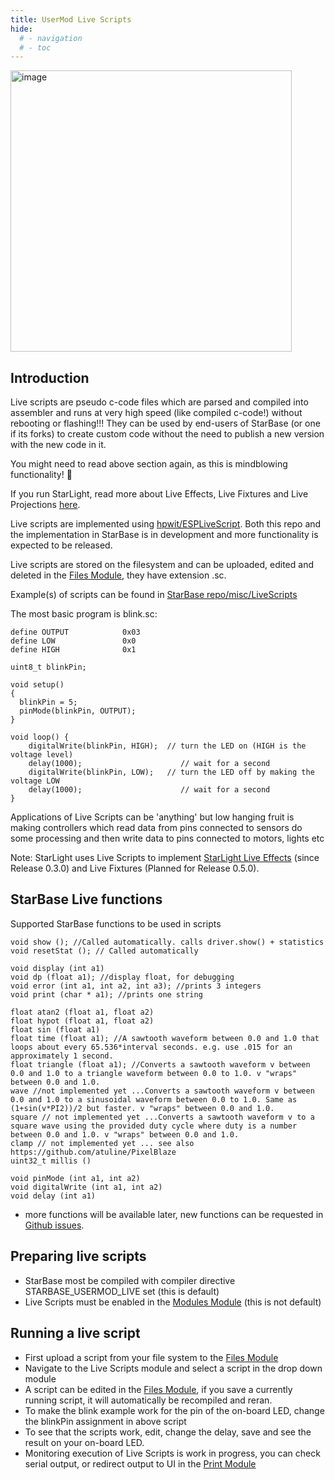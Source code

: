 ```yaml
---
title: UserMod Live Scripts
hide:
  # - navigation
  # - toc
---
```


<img width="450" alt="image" src="https://github.com/user-attachments/assets/9d26c8d3-edbd-44d2-b3a2-26c7ff5ce579">

## Introduction

Live scripts are pseudo c-code files which are parsed and compiled into assembler and runs at very high speed (like compiled c-code!) without rebooting or flashing!!! They can be used by end-users of StarBase (or one if its forks) to create custom code without the need to publish a new version with the new code in it.

You might need to read above section again, as this is mindblowing functionality! 🙂

If you run StarLight, read more about Live Effects, Live Fixtures and Live Projections [here](/StarDocs/StarLight/LiveScripts).

Live scripts are implemented using [hpwit/ESPLiveScript](https://github.com/hpwit/ESPLiveScript/tree/v2.8). Both this repo and the implementation in StarBase is in development and more functionality is expected to be released.

Live scripts are stored on the filesystem and can be uploaded, edited and deleted in the [Files Module](/StarDocs/SysMod/SysModFiles), they have extension .sc.

Example(s) of scripts can be found in [StarBase repo/misc/LiveScripts](https://github.com/ewowi/StarBase/tree/main/misc/LiveScripts)

The most basic program is blink.sc: 

```
define OUTPUT            0x03 
define LOW               0x0
define HIGH              0x1

uint8_t blinkPin;

void setup()
{
  blinkPin = 5;
  pinMode(blinkPin, OUTPUT);
}

void loop() {
    digitalWrite(blinkPin, HIGH);  // turn the LED on (HIGH is the voltage level)
    delay(1000);                      // wait for a second
    digitalWrite(blinkPin, LOW);   // turn the LED off by making the voltage LOW
    delay(1000);                      // wait for a second
}
```

Applications of Live Scripts can be 'anything' but low hanging fruit is making controllers which read data from pins connected to sensors do some processing and then write data to pins connected to motors, lights etc

Note: StarLight uses Live Scripts to implement [StarLight Live Effects](/StarDocs/StarLight/LiveEffects/) (since Release 0.3.0) and Live Fixtures (Planned for Release 0.5.0).

## StarBase Live functions
Supported StarBase functions to be used in scripts

    void show (); //Called automatically. calls driver.show() + statistics
    void resetStat (); // Called automatically

    void display (int a1)
    void dp (float a1); //display float, for debugging
    void error (int a1, int a2, int a3); //prints 3 integers
    void print (char * a1); //prints one string

    float atan2 (float a1, float a2)
    float hypot (float a1, float a2)
    float sin (float a1)
    float time (float a1); //A sawtooth waveform between 0.0 and 1.0 that loops about every 65.536*interval seconds. e.g. use .015 for an approximately 1 second.
    float triangle (float a1); //Converts a sawtooth waveform v between 0.0 and 1.0 to a triangle waveform between 0.0 to 1.0. v "wraps" between 0.0 and 1.0.
    wave //not implemented yet ...Converts a sawtooth waveform v between 0.0 and 1.0 to a sinusoidal waveform between 0.0 to 1.0. Same as (1+sin(v*PI2))/2 but faster. v "wraps" between 0.0 and 1.0.
    square // not implemented yet ...Converts a sawtooth waveform v to a square wave using the provided duty cycle where duty is a number between 0.0 and 1.0. v "wraps" between 0.0 and 1.0.
    clamp // not implemented yet ... see also https://github.com/atuline/PixelBlaze
    uint32_t millis ()

    void pinMode (int a1, int a2)
    void digitalWrite (int a1, int a2)
    void delay (int a1)

* more functions will be available later, new functions can be requested in [Github issues](https://github.com/ewowi/StarBase/issues).

## Preparing  live scripts
* StarBase most be compiled with compiler directive STARBASE_USERMOD_LIVE set (this is default)
* Live Scripts must be enabled in the [Modules Module](/StarDocs/SysMod/SysModModules) (this is not default)

## Running a live script

* First upload a script from your file system to the [Files Module](/StarDocs/SysMod/SysModFiles)
* Navigate to the Live Scripts module and select a script in the drop down module
* A script can be edited in the [Files Module](/StarDocs/SysMod/SysModFiles), if you save a currently running script, it will automatically be recompiled and reran.
* To make the blink example work for the pin of the on-board LED, change the blinkPin assignment in above script
* To see that the scripts work, edit, change the delay, save and see the result on your on-board LED.
* Monitoring execution of Live Scripts is work in progress, you can check serial output, or redirect output to UI in the [Print Module](/StarDocs/SysMod/SysModPrint)
